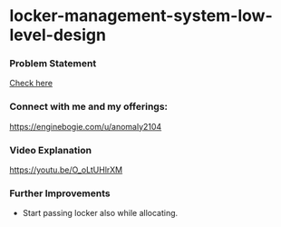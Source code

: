 # locker-management-system-low-level-design

### Problem Statement
[Check here](problem-statement.md)

### Connect with me and my offerings:
https://enginebogie.com/u/anomaly2104

### Video Explanation
https://youtu.be/O_oLtUHlrXM

### Further Improvements
* Start passing locker also while allocating.


